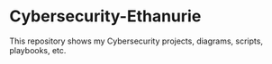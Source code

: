 # Cybersecurity-Ethanurie
This repository shows my Cybersecurity projects, diagrams, scripts, playbooks, etc.
